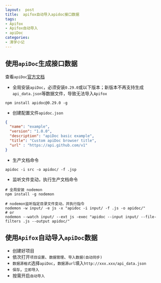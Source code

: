 ```yaml
---
layout:  post
title:  apifox自动导入apidoc接口数据
tags:
- Apifox
- Apifox自动导入
- apiDoc
categories:
- 清学小记
---
```


## 使用```apiDoc```生成接口数据
查看```apiDoc```[官方文档](https://apidocjs.com/)

- 全局安装```apiDoc```，必须安装```0.29.0```或以下版本；新版本不再支持生成```api_data.json```等数据文件，导致无法导入```Apifox```
```
npm install apidoc@0.29.0 -g
```

- 创建配置文件```apidoc.json```
```json
{
  "name": "example",
  "version": "1.0.0",
  "description": "apiDoc basic example",
  "title": "Custom apiDoc browser title",
  "url" : "https://api.github.com/v1"
}
```
- 生产文档命令
```
apidoc -i src -o apidoc/ -f .jsp
```

- 监听文件变动，执行生产文档命令
```
# 全局安装 nodemon
npm install -g nodemon

# nodemon监听指定目录文件变动，并执行指令
nodemon -w input/ -e js -x "apidoc -i input/ -f .js -o apidoc/"
# or
nodemon --watch input/ --ext js -exec "apidoc --input input/ --file-filters .js --output apidoc/"
```

## 使用```Apifox```自动导入```apiDoc```数据
- 创建好项目
- 依次打开```项目设置```、```数据管理```、```导入数据(自动同步)```
- ```数据源格式```选择```apiDoc```，```数据源url```填入```http://xxx.xxx/api_data.json```
- ```保存```，```立即导入```
- 按需开启```自动导入```